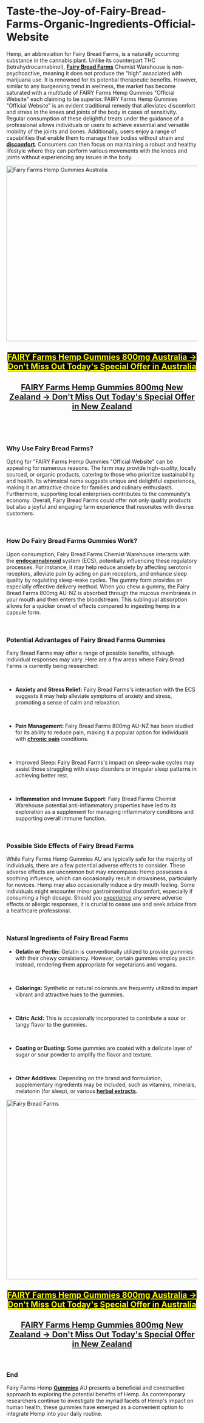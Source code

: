 # Taste-the-Joy-of-Fairy-Bread-Farms-Organic-Ingredients-Official-Website

<p>Hemp, an abbreviation for Fairy Bread Farms, is a naturally occurring substance in the cannabis plant. Unlike its counterpart THC (tetrahydrocannabinol), <strong><a href="https://fairybreadfarms.com.au/" data-cke-saved-href="https://fairybreadfarms.com.au/">Fairy Bread Farms</a> </strong>Chemist Warehouse is non-psychoactive, meaning it does not produce the "high" associated with marijuana use. It is renowned for its potential therapeutic benefits. However, similar to any burgeoning trend in wellness, the market has become saturated with a multitude of FAIRY Farms Hemp Gummies "Official Website" each claiming to be superior. FAIRY Farms Hemp Gummies "Official Website" is an evident traditional remedy that alleviates discomfort and stress in the knees and joints of the body in cases of sensitivity. Regular consumption of these delightful treats under the guidance of a professional allows individuals or users to achieve essential and versatile mobility of the joints and bones. Additionally, users enjoy a range of capabilities that enable them to manage their bodies without strain and <a href="https://whispearafact.omeka.net/" data-cke-saved-href="https://whispearafact.omeka.net/"><strong>discomfort</strong></a>. Consumers can then focus on maintaining a robust and healthy lifestyle where they can perform various movements with the knees and joints without experiencing any issues in the body.&nbsp;</p>
<p><a href="https://au-fairybreadfarms.com/get/fairy-au/" data-cke-saved-href="https://au-fairybreadfarms.com/get/fairy-au/"><img src="https://fairybreadfarms.com.au/wp-content/uploads/2024/10/fairygummies.jpg" alt="Fairy Farms Hemp Gummies Australia" width="892" height="462" border="0" data-cke-saved-src="https://fairybreadfarms.com.au/wp-content/uploads/2024/10/fairygummies.jpg" /></a></p>
<h2 style="text-align: center;"><span style="text-decoration: underline; background-color: #000000; color: #ffff00;"><strong><a style="background-color: #000000; color: #ffff00; text-decoration: underline;" href="https://au-fairybreadfarms.com/get/fairy-au/" data-cke-saved-href="https://au-fairybreadfarms.com/get/fairy-au/">FAIRY Farms Hemp Gummies 800mg Australia -&gt; Don't Miss Out Today's Special Offer in Australia</a></strong></span></h2>
<h2 style="text-align: center;"><span style="text-decoration: underline;"><strong><a href="https://au-fairybreadfarms.com/get/fairy-nz/" data-cke-saved-href="https://au-fairybreadfarms.com/get/fairy-nz/">FAIRY Farms Hemp Gummies 800mg New Zealand -&gt; Don't Miss Out Today's Special Offer in New Zealand</a></strong></span></h2>
<p>&nbsp;</p>
<p>&nbsp;</p>
<h3><strong>Why Use Fairy Bread Farms?&nbsp;</strong></h3>
<p>Opting for "FAIRY Farms Hemp Gummies "Official Website" can be appealing for numerous reasons. The farm may provide high-quality, locally sourced, or organic products, catering to those who prioritize sustainability and health. Its whimsical name suggests unique and delightful experiences, making it an attractive choice for families and culinary enthusiasts. Furthermore, supporting local enterprises contributes to the community's economy. Overall, Fairy Bread Farms could offer not only quality products but also a joyful and engaging farm experience that resonates with diverse customers.</p>
<p>&nbsp;</p>
<h3><strong>How Do Fairy Bread Farms Gummies Work?&nbsp;</strong></h3>
<p>Upon consumption, Fairy Bread Farms Chemist Warehouse interacts with the <strong><a href="https://au-fairybreadfarms.com/" data-cke-saved-href="https://au-fairybreadfarms.com/">endocannabinoid</a> </strong>system (ECS), potentially influencing these regulatory processes. For instance, it may help reduce anxiety by affecting serotonin receptors, alleviate pain by acting on pain receptors, and enhance sleep quality by regulating sleep-wake cycles. The gummy form provides an especially effective delivery method. When you chew a gummy, the Fairy Bread Farms 800mg AU-NZ is absorbed through the mucous membranes in your mouth and then enters the bloodstream. This sublingual absorption allows for a quicker onset of effects compared to ingesting hemp in a capsule form.</p>
<p>&nbsp;</p>
<h3><strong>Potential Advantages of Fairy Bread Farms Gummies&nbsp;</strong></h3>
<p>Fairy Bread Farms may offer a range of possible benefits, although individual responses may vary. Here are a few areas where Fairy Bread Farms is currently being researched:</p>
<p>&nbsp;</p>
<ul>
<li><strong>Anxiety and Stress Relief:</strong> Fairy Bread Farms's interaction with the ECS suggests it may help alleviate symptoms of anxiety and stress, promoting a sense of calm and relaxation.</li>
</ul>
<p>&nbsp;</p>
<ul>
<li><strong>Pain Management: </strong>Fairy Bread Farms 800mg AU-NZ has been studied for its ability to reduce pain, making it a popular option for individuals with <strong><a href="https://foreverhemp.co.nz/fairy-bread-farms/" data-cke-saved-href="https://foreverhemp.co.nz/fairy-bread-farms/">chronic pain</a></strong> conditions.</li>
</ul>
<p>&nbsp;</p>
<ul>
<li>Improved Sleep: Fairy Bread Farms's impact on sleep-wake cycles may assist those struggling with sleep disorders or irregular sleep patterns in achieving better rest.</li>
</ul>
<p>&nbsp;</p>
<ul>
<li><strong>Inflammation and Immune Support</strong>: Fairy Bread Farms Chemist Warehouse potential anti-inflammatory properties have led to its exploration as a supplement for managing inflammatory conditions and supporting overall immune function.</li>
</ul>
<p>&nbsp;</p>
<h3><strong>Possible Side Effects of Fairy Bread Farms</strong></h3>
<p>While Fairy Farms Hemp Gummies AU are typically safe for the majority of individuals, there are a few potential adverse effects to consider. These adverse effects are uncommon but may encompass: Hemp possesses a soothing influence, which can occasionally result in drowsiness, particularly for novices. Hemp may also occasionally induce a dry mouth feeling. Some individuals might encounter minor gastrointestinal discomfort, especially if consuming a high dosage. Should you <a href="https://fairybreadfarms.com.au/neuropure/" data-cke-saved-href="https://fairybreadfarms.com.au/neuropure/">experience</a> any severe adverse effects or allergic responses, it is crucial to cease use and seek advice from a healthcare professional.</p>
<p>&nbsp;</p>
<h3><strong>Natural Ingredients of Fairy Bread Farms&nbsp;</strong></h3>
<ul>
<li><strong>Gelatin or Pectin:</strong> Gelatin is conventionally utilized to provide gummies with their chewy consistency. However, certain gummies employ pectin instead, rendering them appropriate for vegetarians and vegans.&nbsp;</li>
</ul>
<p>&nbsp;</p>
<ul>
<li><strong>Colorings:</strong> Synthetic or natural colorants are frequently utilized to impart vibrant and attractive hues to the gummies.</li>
</ul>
<p>&nbsp;</p>
<ul>
<li><strong>Citric Acid:</strong> This is occasionally incorporated to contribute a sour or tangy flavor to the gummies.</li>
</ul>
<p>&nbsp;</p>
<ul>
<li><strong>Coating or Dusting: </strong>Some gummies are coated with a delicate layer of sugar or sour powder to amplify the flavor and texture.</li>
</ul>
<p>&nbsp;</p>
<ul>
<li><strong>Other Additives</strong>: Depending on the brand and formulation, supplementary ingredients may be included, such as vitamins, minerals, melatonin (for sleep), or various<strong> <a href="https://fairybreadfarms.com.au/natures-remedy-fungi-remover/" data-cke-saved-href="https://fairybreadfarms.com.au/natures-remedy-fungi-remover/">herbal extracts</a>. </strong></li>
</ul>
<p><a href="https://au-fairybreadfarms.com/get/fairy-au/" data-cke-saved-href="https://au-fairybreadfarms.com/get/fairy-au/"><img src="https://fairybreadfarms.com.au/wp-content/uploads/2024/10/Fairy-hemp-gummies.jpg" alt="Fairy Bread Farms" width="900" height="473" border="0" data-cke-saved-src="https://fairybreadfarms.com.au/wp-content/uploads/2024/10/Fairy-hemp-gummies.jpg" /></a></p>
<h2 style="text-align: center;"><span style="text-decoration: underline; background-color: #000000; color: #ffff00;"><strong><a style="background-color: #000000; color: #ffff00; text-decoration: underline;" href="https://au-fairybreadfarms.com/get/fairy-au/" data-cke-saved-href="https://au-fairybreadfarms.com/get/fairy-au/">FAIRY Farms Hemp Gummies 800mg Australia -&gt; Don't Miss Out Today's Special Offer in Australia</a></strong></span></h2>
<h2 style="text-align: center;"><span style="text-decoration: underline;"><strong><a href="https://au-fairybreadfarms.com/get/fairy-nz/" data-cke-saved-href="https://au-fairybreadfarms.com/get/fairy-nz/">FAIRY Farms Hemp Gummies 800mg New Zealand -&gt; Don't Miss Out Today's Special Offer in New Zealand</a></strong></span></h2>
<p>&nbsp;</p>
<h3><strong>End&nbsp;</strong></h3>
<p>Fairy Farms Hemp <a href="https://glucotonicfact.omeka.net/" data-cke-saved-href="https://glucotonicfact.omeka.net/"><strong>Gummies</strong></a> AU presents a beneficial and constructive approach to exploring the potential benefits of Hemp. As contemporary researchers continue to investigate the myriad facets of Hemp's impact on human health, these gummies have emerged as a convenient option to integrate Hemp into your daily routine.</p>
